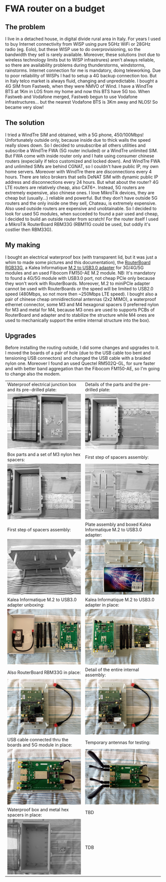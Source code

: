 # FWA router on a budget

## The problem

I live in a detached house, in digital divide rural area in Italy. For years I used to buy Internet connectivity from WISP using pure 5GHz WiFi or 28GHz radio (eg. Eolo), but these WISP use to do overprovisioning, so the bandwidth they sell is rarely available. 
Moreover, these solutions (not due to wireless technology limits but to WISP infrastrures) aren't always reliable, so there are availability problems during thunderstorms, windstorms, rainstorms. Internet connection for me is mandatory, doing teleworking.
Due to poor reliability of WISPs I had to setup a 4G backup connection too. But in Italy telco market is always fluid, changing and unpredictable. I bought a 4G SIM from Fastweb, when they were NMVO of Wind. 
I have a WindTre BTS at 1Km in LOS from my home and now this BTS have 5G too. When Fastweb and Vodafone merged, Fastweb begun to use Vodafone infrastructures... but the nearest Vodafone BTS is 3Km away and NLOS! So became very slow!

## The solution

I tried a WindTre SIM and obtained, with a 5G phone, 450/100Mbps! Unfortunately outside only, because inside due to thick walls the speed really slows down. So I decided to unsubscribe all others utilities and subscribe a WindTre FWA (5G router included) or a WindTre unlimited SIM.
But FWA come with inside router only and I hate using consumer chinese routers (expecially if telco customized and locked down). And WindTre FWA and unlimited SIMs are behind CGNAT, so I couldn't have public IP, my own home servers. Moreover with WindTre there are disconnections every 4 hours.
There are telco brokers that sells DeNAT SIM with dynamic public IP address and disconnections every 24 hours. But what about the router? 4G LTE routers are relatively cheap, also CAT6+. Instead, 5G routers are extremely expensive, also chinese ones.
I love MikroTik devices, they are cheap but (usually...) reliable and powerful. But they don't have outside 5G routers and the only inside one they sell, Chateau, is extremely expensive. Also used outside routers are expensive and unobtainable.
So I decided to look for used 5G modules, when succeded to found a pair used and cheap, I decided to build an outside router from scratch! For the router itself I used a MikroTik RouterBoard RBM33G (RBM11G could be used, but oddly it's costlier then RBM33G).

## My making

I bought an electrical waterproof box (with transparent lid, but it was just a whim to made some pictures and this documentation), the [RouterBoard RGB33G](https://mikrotik.com/product/rbm33g), a Kalea Informatique [M.2 to USB3.0 adapter](https://www.kalea-informatique.com/m-2-ngff-3g-4g-5g-module-to-usb-3-0-adapter-with-dual-sim-card-slot-and-power.htm) for 3G/4G/5G modules and an used Fibocom FM150-AE M.2 module.
NB: It's mandatory to found a 4G/5G module with USB3.0 port, not cheap PCIe only because they won't work with RouterBoards. Moreover, M.2 to miniPCIe adapter cannot be used with RouterBoards or the speed will be limited to USB2.0 speed (480Mbps, so not more then ~250Mbps LTE speed).
I bought also a pair of chinese cheap omnidirectional antennas (2x2 MIMO), a waterproof ethernet connector, some M3 and M4 hexagonal spacers (I preferred nylon for M3 and metal for M4, because M3 ones are used to supports PCBs of RouterBoard and adapter and to stabilize the structure while M4 ones are used to mechanically support the entire internal structure into the box).

## Upgrades

Before installing the routing outside, I did some changes and upgrades to it. I moved the boards of a pair of hole (due to the USB cable too bent and tensioning USB connectors) and changed the USB cable with a braided nylon one. Moreover I found an used Quectel RM502Q-GL, for sure faster and with better band aggregation than the Fibocom FM150-AE, so I'm going to change also the modem.

| | |
| ------------- | ------------- |
| Waterproof electrical junction box and its pre-drilled plate:| Details of the parts and the pre-drilled plate: |
| ![20250513_211718.jpg](20250513_211718.jpg) | ![20250513_211815.jpg](20250513_211815.jpg) |
| Box parts and a set of M3 nylon hex spacers: | First step of spacers assembly: |
| ![20250513_212418.jpg](20250513_212418.jpg) | ![20250513_215153.jpg](20250513_215153.jpg) |
| First step of spacers assembly:| Plate assembly and boxed Kalea Informatique M.2 to USB3.0 adapter: |
| ![20250513_215216.jpg](20250513_215216.jpg) | ![20250514_114826.jpg](20250514_114826.jpg) |
| Kalea Informatique M.2 to USB3.0 adapter unboxing:| Kalea Informatique M.2 to USB3.0 adapter in place: |
| ![20250514_115018.jpg](20250514_115018.jpg) | ![20250514_120543.jpg](20250514_120543.jpg) |
| Also RouterBoard RBM33G in place:| Detail of the entire internal assembly: |
| ![20250514_120818.jpg](20250514_120818.jpg) | ![20250514_120818.jpg](20250514_120818.jpg) |
| USB cable connected thru the boards and 5G module in place:| Temporary antennas for testing: |
| ![20250514_123355.jpg](20250514_123355.jpg) | ![20250514_123711.jpg](20250514_123711.jpg) |
| Waterproof box and metal hex spacers in place:| TBD |
| ![20250515_154155.jpg](20250515_154155.jpg) | TDB |


